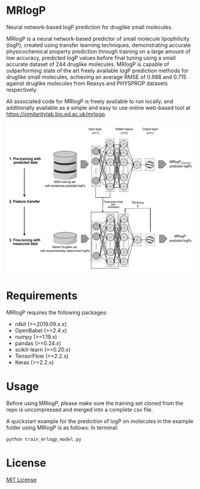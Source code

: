 # MRlogP
Neural network-based logP prediction for druglike small molecules.

MRlogP is a neural network-based predictor of small molecule lipophilicity (logP), created using transfer learning techniques, demonstrating accurate physicochemical property prediction through training on a large amount of low accuracy, predicted logP values before final tuning using a small accurate dataset of 244 druglike molecules. MRlogP is capable of outperforming state of the art freely available logP prediction methods for druglike small molecules, achieving an average RMSE of 0.988 and 0.715 against druglike molecules from Reaxys and PHYSPROP datasets respectively.

All associated code for MRlogP is freely available to run locally, and additionally available as a simple and easy to use online web-based tool at https://similaritylab.bio.ed.ac.uk/mrlogp.


![MRlogP structure](https://raw.githubusercontent.com/JustinYKC/MRlogP/master/20210723_dnn_structure.png "MRlogP structure")

# Requirements
MRlogP requires the following packages:
- rdkit (>=2019.09.x.x)
- OpenBabel (>=2.4.x) 
- numpy (>=1.19.x)
- pandas (>=0.24.x)
- scikit-learn (>=0.20.x)
- TensorFlow (>=2.2.x)
- Keras (>=2.2.x)

# Usage
Before using MRlogP, please make sure the training set cloned from the repo is uncompressed and merged into a complete csv file.

A quickstart example for the prediction of logP on molecules in the example folder using MRlogP is as follows: In terminal:
```
python train_mrlogp_model.py
```
# License
[MIT License](https://raw.githubusercontent.com/JustinYKC/MRlogP/master/LICENSE)
